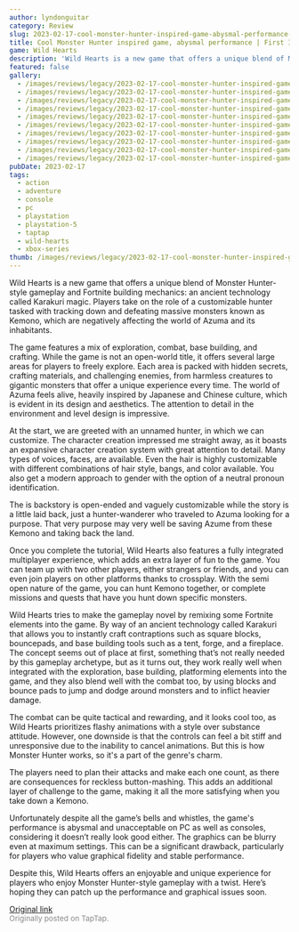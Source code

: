 ```yaml
---
author: lyndonguitar
category: Review
slug: 2023-02-17-cool-monster-hunter-inspired-game-abysmal-performance-first-impressions-wild-hearts
title: Cool Monster Hunter inspired game, abysmal performance | First Impressions - Wild Hearts
game: Wild Hearts
description: 'Wild Hearts is a new game that offers a unique blend of Monster Hunter-style gameplay and Fortnite building mechanics: an ancient technology called Karakuri magic. Players take on the role of a customizable hunter tasked with tracking down and defeating massive monsters known as Kemono, which are negatively affecting the world of Azuma and its inhabitants.'
featured: false
gallery:
  - /images/reviews/legacy/2023-02-17-cool-monster-hunter-inspired-game-abysmal-performance--first-impressions---wild-hearts-0.avif
  - /images/reviews/legacy/2023-02-17-cool-monster-hunter-inspired-game-abysmal-performance--first-impressions---wild-hearts-1.avif
  - /images/reviews/legacy/2023-02-17-cool-monster-hunter-inspired-game-abysmal-performance--first-impressions---wild-hearts-2.avif
  - /images/reviews/legacy/2023-02-17-cool-monster-hunter-inspired-game-abysmal-performance--first-impressions---wild-hearts-3.avif
  - /images/reviews/legacy/2023-02-17-cool-monster-hunter-inspired-game-abysmal-performance--first-impressions---wild-hearts-4.avif
  - /images/reviews/legacy/2023-02-17-cool-monster-hunter-inspired-game-abysmal-performance--first-impressions---wild-hearts-5.avif
  - /images/reviews/legacy/2023-02-17-cool-monster-hunter-inspired-game-abysmal-performance--first-impressions---wild-hearts-6.avif
  - /images/reviews/legacy/2023-02-17-cool-monster-hunter-inspired-game-abysmal-performance--first-impressions---wild-hearts-7.avif
  - /images/reviews/legacy/2023-02-17-cool-monster-hunter-inspired-game-abysmal-performance--first-impressions---wild-hearts-8.avif
  - /images/reviews/legacy/2023-02-17-cool-monster-hunter-inspired-game-abysmal-performance--first-impressions---wild-hearts-9.avif
pubDate: 2023-02-17
tags:
  - action
  - adventure
  - console
  - pc
  - playstation
  - playstation-5
  - taptap
  - wild-hearts
  - xbox-series
thumb: /images/reviews/legacy/2023-02-17-cool-monster-hunter-inspired-game-abysmal-performance--first-impressions---wild-hearts-0.avif
---
```


Wild Hearts is a new game that offers a unique blend of Monster Hunter-style gameplay and Fortnite building mechanics: an ancient technology called Karakuri magic. Players take on the role of a customizable hunter tasked with tracking down and defeating massive monsters known as Kemono, which are negatively affecting the world of Azuma and its inhabitants.

The game features a mix of exploration, combat, base building, and crafting. While the game is not an open-world title, it offers several large areas for players to freely explore. Each area is packed with hidden secrets, crafting materials, and challenging enemies, from harmless creatures to gigantic monsters that offer a unique experience every time. The world of Azuma feels alive,  heavily inspired by Japanese and Chinese culture, which is evident in its design and aesthetics. The attention to detail in the environment and level design is impressive.

At the start, we are greeted with an unnamed hunter, in which we can customize. The character creation impressed me straight away, as it boasts an expansive character creation system with great attention to detail. Many types of voices, faces, are available. Even the hair is highly customizable with different combinations of hair style, bangs, and color available. You also get a modern approach to gender with the option of a neutral pronoun identification.

The is backstory is open-ended and vaguely customizable while the story is a little laid back, just a hunter-wanderer who traveled to Azuma looking for a purpose. That very purpose may very well be saving Azume from these Kemono and taking back the land.

Once you complete the tutorial, Wild Hearts also features a fully integrated multiplayer experience, which adds an extra layer of fun to the game.  You can team up with two other players, either strangers or friends, and you can even join players on other platforms thanks to crossplay. With the semi open nature of the game, you can hunt Kemono together, or complete missions and quests that have you hunt down specific monsters.

Wild Hearts tries to make the gameplay novel by remixing some Fortnite elements into the game. By way of an ancient technology called Karakuri that allows you to instantly craft contraptions such as square blocks, bouncepads, and base building tools such as a tent, forge, and a fireplace. The concept seems out of place at first, something that’s not really needed by this gameplay archetype, but as it turns out, they work really well when integrated with the exploration, base building, platforming elements into the game, and they also blend well with the combat too, by using blocks and bounce pads to jump and dodge around monsters and to inflict heavier damage.

The combat can be quite tactical and rewarding, and it looks cool too, as Wild Hearts prioritizes flashy animations with a style over substance attitude. However, one downside is that the controls can feel a bit stiff and unresponsive due to the inability to cancel animations. But this is how Monster Hunter works, so it's a part of the genre's charm.

The players need to plan their attacks and make each one count, as there are consequences for reckless button-mashing. This adds an additional layer of challenge to the game, making it all the more satisfying when you take down a Kemono.

Unfortunately despite all the game’s bells and whistles, the game's performance is abysmal and unacceptable on PC as well as consoles, considering it doesn’t really look good either. The graphics can be blurry even at maximum settings. This can be a significant drawback, particularly for players who value graphical fidelity and stable performance.

Despite this, Wild Hearts offers an enjoyable and unique experience for players who enjoy Monster Hunter-style gameplay with a twist. Here’s hoping they can patch up the performance and graphical issues soon.

[Original link](https://www.taptap.io/post/4560227)<br><span style="font-size: 0.95em; color: #888;">Originally posted on TapTap.</span>